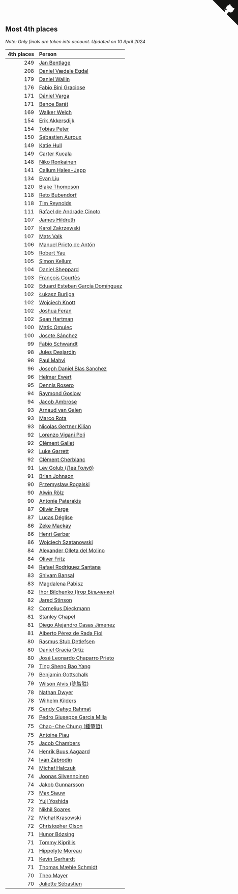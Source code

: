 ## Most 4th places

*Note: Only finals are taken into account.*
*Updated on 10 April 2024*

| 4th places | Person |
| ---: | :--- |
| 249 | [Jan Bentlage](https://www.worldcubeassociation.org/persons/2010BENT01) |
| 208 | [Daniel Vædele Egdal](https://www.worldcubeassociation.org/persons/2013EGDA01) |
| 179 | [Daniel Wallin](https://www.worldcubeassociation.org/persons/2013WALL03) |
| 176 | [Fabio Bini Graciose](https://www.worldcubeassociation.org/persons/2010GRAC02) |
| 171 | [Dániel Varga](https://www.worldcubeassociation.org/persons/2008VARG01) |
| 171 | [Bence Barát](https://www.worldcubeassociation.org/persons/2008BARA01) |
| 169 | [Walker Welch](https://www.worldcubeassociation.org/persons/2011WELC01) |
| 154 | [Erik Akkersdijk](https://www.worldcubeassociation.org/persons/2005AKKE01) |
| 154 | [Tobias Peter](https://www.worldcubeassociation.org/persons/2014PETE03) |
| 150 | [Sébastien Auroux](https://www.worldcubeassociation.org/persons/2008AURO01) |
| 149 | [Katie Hull](https://www.worldcubeassociation.org/persons/2010HULL01) |
| 149 | [Carter Kucala](https://www.worldcubeassociation.org/persons/2015KUCA01) |
| 148 | [Niko Ronkainen](https://www.worldcubeassociation.org/persons/2010RONK01) |
| 141 | [Callum Hales-Jepp](https://www.worldcubeassociation.org/persons/2012HALE01) |
| 134 | [Evan Liu](https://www.worldcubeassociation.org/persons/2009LIUE01) |
| 120 | [Blake Thompson](https://www.worldcubeassociation.org/persons/2010THOM03) |
| 118 | [Reto Bubendorf](https://www.worldcubeassociation.org/persons/2012BUBE01) |
| 118 | [Tim Reynolds](https://www.worldcubeassociation.org/persons/2005REYN01) |
| 111 | [Rafael de Andrade Cinoto](https://www.worldcubeassociation.org/persons/2007CINO01) |
| 107 | [James Hildreth](https://www.worldcubeassociation.org/persons/2009HILD01) |
| 107 | [Karol Zakrzewski](https://www.worldcubeassociation.org/persons/2014ZAKR01) |
| 107 | [Mats Valk](https://www.worldcubeassociation.org/persons/2007VALK01) |
| 106 | [Manuel Prieto de Antón](https://www.worldcubeassociation.org/persons/2015ANTO04) |
| 105 | [Robert Yau](https://www.worldcubeassociation.org/persons/2009YAUR01) |
| 105 | [Simon Kellum](https://www.worldcubeassociation.org/persons/2016KELL12) |
| 104 | [Daniel Sheppard](https://www.worldcubeassociation.org/persons/2009SHEP01) |
| 103 | [François Courtès](https://www.worldcubeassociation.org/persons/2008COUR01) |
| 102 | [Eduard Esteban García Domínguez](https://www.worldcubeassociation.org/persons/2011EDUA01) |
| 102 | [Łukasz Burliga](https://www.worldcubeassociation.org/persons/2013BURL01) |
| 102 | [Wojciech Knott](https://www.worldcubeassociation.org/persons/2011KNOT01) |
| 102 | [Joshua Feran](https://www.worldcubeassociation.org/persons/2011FERA01) |
| 102 | [Sean Hartman](https://www.worldcubeassociation.org/persons/2016HART02) |
| 100 | [Matic Omulec](https://www.worldcubeassociation.org/persons/2010OMUL02) |
| 100 | [Josete Sánchez](https://www.worldcubeassociation.org/persons/2015SANC18) |
| 99 | [Fabio Schwandt](https://www.worldcubeassociation.org/persons/2014SCHW02) |
| 98 | [Jules Desjardin](https://www.worldcubeassociation.org/persons/2010DESJ01) |
| 98 | [Paul Mahvi](https://www.worldcubeassociation.org/persons/2012MAHV01) |
| 96 | [Joseph Daniel Blas Sanchez](https://www.worldcubeassociation.org/persons/2016SANC08) |
| 96 | [Helmer Ewert](https://www.worldcubeassociation.org/persons/2015EWER01) |
| 95 | [Dennis Rosero](https://www.worldcubeassociation.org/persons/2010ROSE03) |
| 94 | [Raymond Goslow](https://www.worldcubeassociation.org/persons/2014GOSL01) |
| 94 | [Jacob Ambrose](https://www.worldcubeassociation.org/persons/2010AMBR01) |
| 93 | [Arnaud van Galen](https://www.worldcubeassociation.org/persons/2006GALE01) |
| 93 | [Marco Rota](https://www.worldcubeassociation.org/persons/2009ROTA01) |
| 93 | [Nicolas Gertner Kilian](https://www.worldcubeassociation.org/persons/2013GERT01) |
| 92 | [Lorenzo Vigani Poli](https://www.worldcubeassociation.org/persons/2007POLI01) |
| 92 | [Clément Gallet](https://www.worldcubeassociation.org/persons/2004GALL02) |
| 92 | [Luke Garrett](https://www.worldcubeassociation.org/persons/2017GARR05) |
| 92 | [Clément Cherblanc](https://www.worldcubeassociation.org/persons/2014CHER05) |
| 91 | [Lev Golub (Лев Голуб)](https://www.worldcubeassociation.org/persons/2014HOLU01) |
| 91 | [Brian Johnson](https://www.worldcubeassociation.org/persons/2013JOHN10) |
| 90 | [Przemysław Rogalski](https://www.worldcubeassociation.org/persons/2013ROGA02) |
| 90 | [Alwin Rölz](https://www.worldcubeassociation.org/persons/2016ROLZ01) |
| 90 | [Antonie Paterakis](https://www.worldcubeassociation.org/persons/2012PATE01) |
| 87 | [Olivér Perge](https://www.worldcubeassociation.org/persons/2007PERG01) |
| 87 | [Lucas Déglise](https://www.worldcubeassociation.org/persons/2015DEGL01) |
| 86 | [Zeke Mackay](https://www.worldcubeassociation.org/persons/2015MACK06) |
| 86 | [Henri Gerber](https://www.worldcubeassociation.org/persons/2014GERB01) |
| 86 | [Wojciech Szatanowski](https://www.worldcubeassociation.org/persons/2011SZAT01) |
| 84 | [Alexander Olleta del Molino](https://www.worldcubeassociation.org/persons/2008OLLE01) |
| 84 | [Oliver Fritz](https://www.worldcubeassociation.org/persons/2014FRIT02) |
| 84 | [Rafael Rodriguez Santana](https://www.worldcubeassociation.org/persons/2012SANT12) |
| 83 | [Shivam Bansal](https://www.worldcubeassociation.org/persons/2011BANS02) |
| 83 | [Magdalena Pabisz](https://www.worldcubeassociation.org/persons/2017PABI01) |
| 82 | [Ihor Bilchenko (Ігор Більченко)](https://www.worldcubeassociation.org/persons/2011BILC01) |
| 82 | [Jared Stinson](https://www.worldcubeassociation.org/persons/2014STIN01) |
| 82 | [Cornelius Dieckmann](https://www.worldcubeassociation.org/persons/2009DIEC01) |
| 81 | [Stanley Chapel](https://www.worldcubeassociation.org/persons/2016CHAP04) |
| 81 | [Diego Alejandro Casas Jimenez](https://www.worldcubeassociation.org/persons/2014JIME05) |
| 81 | [Alberto Pérez de Rada Fiol](https://www.worldcubeassociation.org/persons/2011FIOL01) |
| 80 | [Rasmus Stub Detlefsen](https://www.worldcubeassociation.org/persons/2014DETL01) |
| 80 | [Daniel Gracia Ortiz](https://www.worldcubeassociation.org/persons/2009ORTI01) |
| 80 | [José Leonardo Chaparro Prieto](https://www.worldcubeassociation.org/persons/2011CHAP01) |
| 79 | [Ting Sheng Bao Yang](https://www.worldcubeassociation.org/persons/2008BAOY01) |
| 79 | [Benjamin Gottschalk](https://www.worldcubeassociation.org/persons/2016GOTT01) |
| 79 | [Wilson Alvis (陈智胜)](https://www.worldcubeassociation.org/persons/2011ALVI01) |
| 78 | [Nathan Dwyer](https://www.worldcubeassociation.org/persons/2011DWYE02) |
| 78 | [Wilhelm Kilders](https://www.worldcubeassociation.org/persons/2010KILD02) |
| 76 | [Cendy Cahyo Rahmat](https://www.worldcubeassociation.org/persons/2010RAHM02) |
| 76 | [Pedro Giuseppe Garcia Milla](https://www.worldcubeassociation.org/persons/2016MILL07) |
| 75 | [Chao-Che Chung (鍾肇哲)](https://www.worldcubeassociation.org/persons/2012CHON03) |
| 75 | [Antoine Piau](https://www.worldcubeassociation.org/persons/2008PIAU01) |
| 75 | [Jacob Chambers](https://www.worldcubeassociation.org/persons/2017CHAM09) |
| 74 | [Henrik Buus Aagaard](https://www.worldcubeassociation.org/persons/2006BUUS01) |
| 74 | [Ivan Zabrodin](https://www.worldcubeassociation.org/persons/2012ZABR01) |
| 74 | [Michał Halczuk](https://www.worldcubeassociation.org/persons/2006HALC01) |
| 74 | [Joonas Silvennoinen](https://www.worldcubeassociation.org/persons/2016SILV07) |
| 74 | [Jakob Gunnarsson](https://www.worldcubeassociation.org/persons/2015GUNN01) |
| 73 | [Max Siauw](https://www.worldcubeassociation.org/persons/2017SIAU02) |
| 72 | [Yuji Yoshida](https://www.worldcubeassociation.org/persons/2015YOSH01) |
| 72 | [Nikhil Soares](https://www.worldcubeassociation.org/persons/2015SOAR01) |
| 72 | [Michał Krasowski](https://www.worldcubeassociation.org/persons/2013KRAS02) |
| 72 | [Christopher Olson](https://www.worldcubeassociation.org/persons/2009OLSO01) |
| 71 | [Hunor Bózsing](https://www.worldcubeassociation.org/persons/2009BOZS01) |
| 71 | [Tommy Kiprillis](https://www.worldcubeassociation.org/persons/2014KIPR01) |
| 71 | [Hippolyte Moreau](https://www.worldcubeassociation.org/persons/2008MORE02) |
| 71 | [Kevin Gerhardt](https://www.worldcubeassociation.org/persons/2013GERH01) |
| 71 | [Thomas Mæhle Schmidt](https://www.worldcubeassociation.org/persons/2013SCHM02) |
| 70 | [Theo Mayer](https://www.worldcubeassociation.org/persons/2012MAYE01) |
| 70 | [Juliette Sébastien](https://www.worldcubeassociation.org/persons/2014SEBA01) |


<a href="https://github.com/jonatanklosko/wca_statistics" class="github-corner" aria-label="View source on Github"><svg width="80" height="80" viewBox="0 0 250 250" style="fill:#151513; color:#fff; position: absolute; top: 0; border: 0; right: 0;" aria-hidden="true"><path d="M0,0 L115,115 L130,115 L142,142 L250,250 L250,0 Z"></path><path d="M128.3,109.0 C113.8,99.7 119.0,89.6 119.0,89.6 C122.0,82.7 120.5,78.6 120.5,78.6 C119.2,72.0 123.4,76.3 123.4,76.3 C127.3,80.9 125.5,87.3 125.5,87.3 C122.9,97.6 130.6,101.9 134.4,103.2" fill="currentColor" style="transform-origin: 130px 106px;" class="octo-arm"></path><path d="M115.0,115.0 C114.9,115.1 118.7,116.5 119.8,115.4 L133.7,101.6 C136.9,99.2 139.9,98.4 142.2,98.6 C133.8,88.0 127.5,74.4 143.8,58.0 C148.5,53.4 154.0,51.2 159.7,51.0 C160.3,49.4 163.2,43.6 171.4,40.1 C171.4,40.1 176.1,42.5 178.8,56.2 C183.1,58.6 187.2,61.8 190.9,65.4 C194.5,69.0 197.7,73.2 200.1,77.6 C213.8,80.2 216.3,84.9 216.3,84.9 C212.7,93.1 206.9,96.0 205.4,96.6 C205.1,102.4 203.0,107.8 198.3,112.5 C181.9,128.9 168.3,122.5 157.7,114.1 C157.9,116.9 156.7,120.9 152.7,124.9 L141.0,136.5 C139.8,137.7 141.6,141.9 141.8,141.8 Z" fill="currentColor" class="octo-body"></path></svg></a><style>.github-corner:hover .octo-arm{animation:octocat-wave 560ms ease-in-out}@keyframes octocat-wave{0%,100%{transform:rotate(0)}20%,60%{transform:rotate(-25deg)}40%,80%{transform:rotate(10deg)}}@media (max-width:500px){.github-corner:hover .octo-arm{animation:none}.github-corner .octo-arm{animation:octocat-wave 560ms ease-in-out}}</style>
